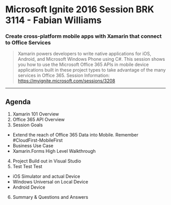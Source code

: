 # Microsoft Ignite 2016 Session BRK 3114 - Fabian Williams
### Create cross-platform mobile apps with Xamarin that connect to Office Services
> Xamarin powers developers to write native applications for iOS, Android, and Microsoft Windows Phone using C#. This session shows you how to use the Microsoft Office 365 APIs in mobile device applications built in these project types to take advantage of the many services in Office 365. 
Session Information: https://myignite.microsoft.com/sessions/3208 

---
## Agenda
1. Xamarin 101 Overview
2. Office 365 API Overview
3. Session Goals
  * Extend the reach of Office 365 Data into Mobile. Remember #CloudFirst-MobileFirst 
  * Business Use Case 
  * Xamarin.Forms High Level Walkthrough 
4.  Project Build out in Visual Studio
5. Test Test Test 
  * iOS Simulator and actual Device 
  * Windows Universal on Local Device 
  * Android Device 
6.  Summary & Questions and Answers

